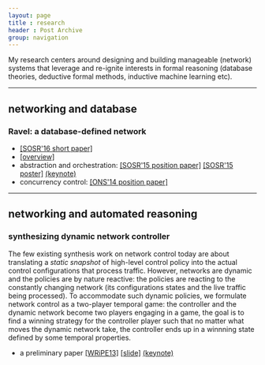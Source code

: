 ```yaml
---
layout: page
title : research
header : Post Archive
group: navigation
---
```


<!-- # research -->
My research centers around designing and building manageable (network) systems that leverage and re-ignite interests in formal reasoning (database theories, deductive formal methods, inductive machine learning etc).

----

## networking and database

### Ravel: a database-defined network


- [[SOSR'16 short paper]]({{site.url}}/pdf/sdndb/sosr_paper70.pdf)
- [[overview]]({{site.url}}/img/sdndb.jpg "overview")
- abstraction and orchestration:
  [[SOSR'15 position paper]]({{site.url}}/pdf/sdndb/demo.pdf)
  [[SOSR'15 poster]]({{site.url}}/pdf/sdndb/ravel_SOSR15_poster.pdf)
  [(keynote)]({{site.url}}/pdf/sdndb/ravel_SOSR15_poster.key)
- concurrency control:
  [[ONS'14 position paper]]({{site.url}}/pdf/sdndb/ons14.pdf)

----

## networking and automated reasoning

### synthesizing dynamic network controller

The few existing synthesis work on network control today are about
translating a *static snapshot* of high-level control policy into the
actual control configurations that process traffic.  However, networks
are dynamic and the policies are by nature reactive: the policies are
reacting to the constantly changing network (its configurations states
and the live traffic being processed). To accommodate such dynamic
policies, we formulate network control as a two-player temporal game:
the controller and the dynamic network become two players engaging in
a game, the goal is to find a winning strategy for the controller
player such that no matter what moves the dynamic network take, the
controller ends up in a winnning state defined by some temporal
properties.

- a preliminary paper
  [[WRiPE13]]({{site.url}}/pdf/synthesis/wripe13.pdf)
  [[slide]]({{site.url}}/pdf/synthesis/WRiPE13-final.pdf)
  [(keynote)]({{site.url}}/pdf/synthesis/WRiPE13-final.key)


